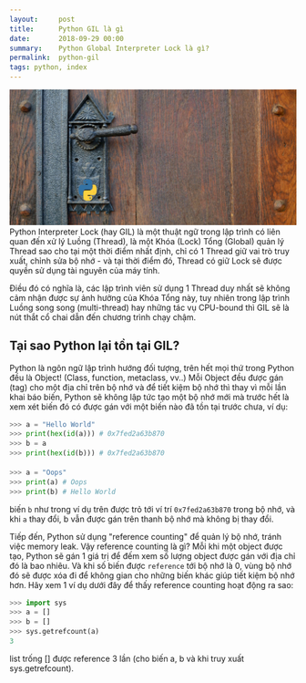 ```yaml
---
layout:     post
title:      Python GIL là gì
date:       2018-09-29 00:00
summary:    Python Global Interpreter Lock là gì?
permalink:	python-gil
tags: python, index
---
```

![Image](images/gil.jpg)
Python Interpreter Lock (hay GIL) là một thuật ngữ trong lập trình có liên quan đến xử lý Luồng (Thread), là một Khóa (Lock) Tổng (Global) quản lý Thread sao cho tại một thời điểm nhất định, chỉ có 1 Thread giữ vai trò truy xuất, chỉnh sửa bộ nhớ - và tại thời điểm đó, Thread có giữ Lock sẽ được quyền sử dụng tài nguyên của máy tính.

Điều đó có nghĩa là, các lập trình viên sử dụng 1 Thread duy nhất sẽ không cảm nhận được sự ảnh hưởng của Khóa Tổng này, tuy nhiên trong lập trình Luồng song song (multi-thread) hay những tác vụ CPU-bound thì GIL sẽ là nút thắt cổ chai dẫn đến chương trình chạy chậm.

## Tại sao Python lại tồn tại GIL?
Python là ngôn ngữ lập trình hướng đối tượng, trên hết mọi thứ trong Python đều là Object! (Class, function, metaclass, vv..) Mỗi Object đều được gán (tag) cho một địa chỉ trên bộ nhớ và để tiết kiệm bộ nhớ thì thay vì mỗi lần khai báo biến, Python sẽ không lập tức tạo một bộ nhớ mới mà trước hết là xem xét biến đó có được gán với một biến nào đã tồn tại trước chưa, ví dụ:
```python
>>> a = "Hello World"
>>> print(hex(id(a))) # 0x7fed2a63b870
>>> b = a
>>> print(hex(id(b))) # 0x7fed2a63b870

>>> a = "Oops"
>>> print(a) # Oops
>>> print(b) # Hello World
```
biến `b` như trong ví dụ trên được trỏ tới ví trí `0x7fed2a63b870` trong bộ nhớ, và khi `a` thay đổi, b vẫn được gán trên thanh bộ nhớ mà không bị thay đổi.

Tiếp đến, Python sử dụng "reference counting" để quản lý bộ nhớ, tránh việc memory leak. Vậy reference counting là gì? Mỗi khi một object được tạo, Python sẽ gán 1 giá trị để đếm xem số lượng object được gán với địa chỉ đó là bao nhiêu. Và khi số biến được `reference` tới bộ nhớ là 0, vùng bộ nhớ đó sẽ được xóa đi để không gian cho những biến khác giúp tiết kiệm bộ nhớ hơn. Hãy xem 1 ví dụ dưới đây để thấy reference counting hoạt động ra sao:

```python
>>> import sys
>>> a = []
>>> b = []
>>> sys.getrefcount(a)
3
```
list trống [] được reference 3 lần (cho biến a, b và khi truy xuất sys.getrefcount).

